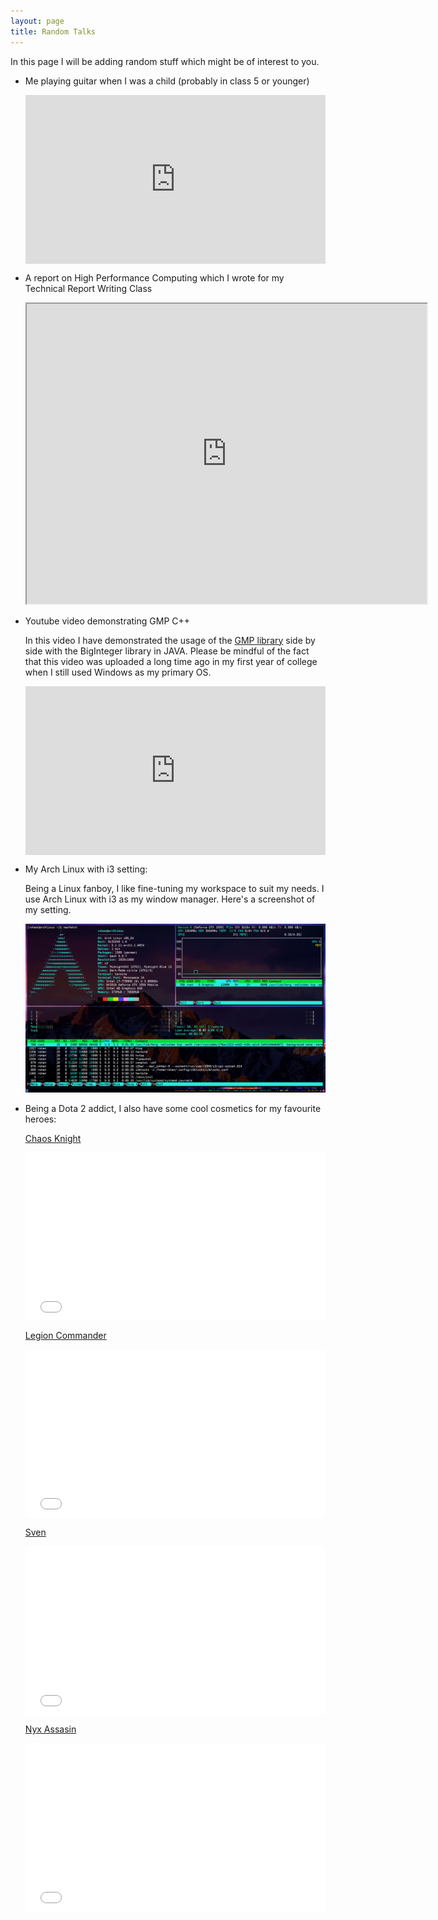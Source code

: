 ```yaml
---
layout: page
title: Random Talks
---
```


In this page I will be adding random stuff which might be of interest to you.

*	Me playing guitar when I was a child (probably in class 5 or younger)

	<style>.embed-container { position: relative; padding-bottom: 56.25%; height: 0; overflow: hidden; max-width: 100%; } .embed-container iframe, .embed-container object, .embed-container embed { position: absolute; top: 0; left: 0; width: 100%; height: 100%; }</style><div class='embed-container'><iframe src='https://player.vimeo.com/video/344354822' frameborder='0' webkitAllowFullScreen mozallowfullscreen allowFullScreen></iframe></div>

*	A report on High Performance Computing which I wrote for my Technical Report Writing Class

	<iframe src="https://drive.google.com/file/d/1h-iVCAsfryl23HhJGZQcGsNJ1rTj2JRU/preview" width="640" height="480"></iframe>

*	Youtube video demonstrating GMP C++

	In this video I have demonstrated the usage of the [GMP library](https://gmplib.org/) side by side with the BigInteger library in JAVA. Please be mindful of the fact that this video was uploaded a long time ago in my first year of college when I still used Windows as my primary OS.

	<style>.embed-container { position: relative; padding-bottom: 56.25%; height: 0; overflow: hidden; max-width: 100%; } .embed-container iframe, .embed-container object, .embed-container embed { position: absolute; top: 0; left: 0; width: 100%; height: 100%; }</style><div class='embed-container'><iframe src='https://www.youtube.com/embed/C2RKwXYovkQ' frameborder='0' allowfullscreen></iframe></div>

*	My Arch Linux with i3 setting:

	Being a Linux fanboy, I like fine-tuning my workspace to suit my needs. I use Arch Linux with i3 as my window manager. Here's a screenshot of my setting.

	![Screenshot](/assets/pictures/image9.png)

*	Being a Dota 2 addict, I also have some cool cosmetics for my favourite heroes:

	[Chaos Knight](https://dota2.gamepedia.com/Chaos_Knight)

	<div><div style="left: 0; width: 100%; height: 0; position: relative; padding-bottom: 56.25%;"><iframe src="//cdn.iframe.ly/U6HDlKw?media=1" style="border: 0; top: 0; left: 0; width: 100%; height: 100%; position: absolute;" allowfullscreen allow="autoplay; encrypted-media"></iframe></div></div><script async src="//cdn.iframe.ly/embed.js" charset="utf-8"></script>

	[Legion Commander](https://dota2.gamepedia.com/Legion_Commander)

	<div><div style="left: 0; width: 100%; height: 0; position: relative; padding-bottom: 56.25%;"><iframe src="//cdn.iframe.ly/dHiS2fg?media=1" style="border: 0; top: 0; left: 0; width: 100%; height: 100%; position: absolute;" allowfullscreen allow="autoplay; encrypted-media"></iframe></div></div><script async src="//cdn.iframe.ly/embed.js" charset="utf-8"></script>

	[Sven](https://dota2.gamepedia.com/Sven)

	<div><div style="left: 0; width: 100%; height: 0; position: relative; padding-bottom: 56.25%;"><iframe src="//cdn.iframe.ly/o0YW8Hd?media=1" style="border: 0; top: 0; left: 0; width: 100%; height: 100%; position: absolute;" allowfullscreen allow="autoplay; encrypted-media"></iframe></div></div><script async src="//cdn.iframe.ly/embed.js" charset="utf-8"></script>

	[Nyx Assasin](https://dota2.gamepedia.com/Nyx_Assassin)

	<div><div style="left: 0; width: 100%; height: 0; position: relative; padding-bottom: 56.25%;"><iframe src="//cdn.iframe.ly/Yb5D9PQ?media=1" style="border: 0; top: 0; left: 0; width: 100%; height: 100%; position: absolute;" allowfullscreen allow="autoplay; encrypted-media"></iframe></div></div><script async src="//cdn.iframe.ly/embed.js" charset="utf-8"></script>
